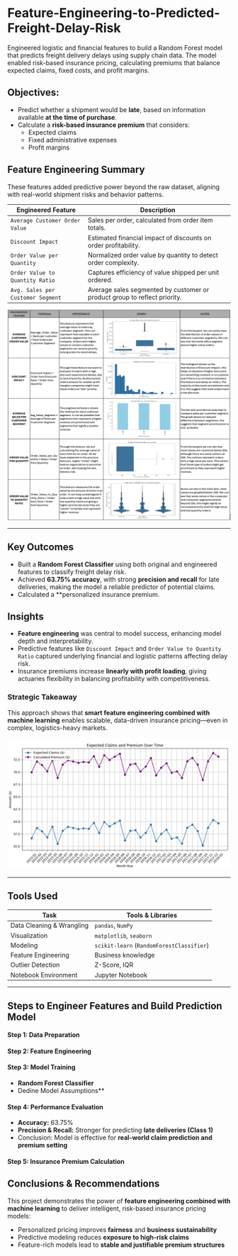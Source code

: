 # Feature-Engineering-to-Predicted-Freight-Delay-Risk
Engineered logistic and financial features to build a Random Forest model that predicts freight delivery delays using supply chain data. The model enabled risk-based insurance pricing, calculating premiums that balance expected claims, fixed costs, and profit margins.

## Objectives:
- Predict whether a shipment would be **late**, based on information available **at the time of purchase**.
- Calculate a **risk-based insurance premium** that considers:
  - Expected claims
  - Fixed administrative expenses
  - Profit margins

## Feature Engineering Summary
These features added predictive power beyond the raw dataset, aligning with real-world shipment risks and behavior patterns.

| Engineered Feature               | Description                                                                 |
|----------------------------------|-----------------------------------------------------------------------------|
| `Average Customer Order Value`           | Sales per order, calculated from order item totals.                |
| `Discount Impact`               | Estimated financial impact of discounts on order profitability.             |
| `Order Value per Quantity`      | Normalized order value by quantity to detect order complexity.              |
| `Order Value to Quantity Ratio` | Captures efficiency of value shipped per unit ordered.                      |
| `Avg. Sales per Customer Segment`             | Average sales segmented by customer or product group to reflect priority.   |

![Visualization FE](https://github.com/SalazarHerna/Feature-Engineering-to-Predicted-Freight-Delay-Risk/blob/43ea897b1f39c22d0b7a6d8c41e0fd4dd85c8294/Document%20%26%20Code/Feature%20Engineering%20for%20Freight%20Delays%20Prediction.jpeg)

---
## Key Outcomes
- Built a **Random Forest Classifier** using both original and engineered features to classify freight delay risk.
- Achieved **63.75% accuracy**, with strong **precision and recall** for late deliveries, making the model a reliable predictor of potential claims.
- Calculated a **personalized insurance premium.
  
## Insights
- **Feature engineering** was central to model success, enhancing model depth and interpretability.
- Predictive features like `Discount Impact` and `Order Value to Quantity Ratio` captured underlying financial and logistic patterns affecting delay risk.
- Insurance premiums increase **linearly with profit loading**, giving actuaries flexibility in balancing profitability with competitiveness.

### Strategic Takeaway
This approach shows that **smart feature engineering combined with machine learning** enables scalable, data-driven insurance pricing—even in complex, logistics-heavy markets.

![Visualization EC](https://github.com/SalazarHerna/Feature-Engineering-to-Predicted-Freight-Delay-Risk/blob/263bcc992b9f74743ac14e5d06d0e54250052efc/Document%20%26%20Code/Expected%20Claims%20and%20Premium%20Over%20Time.jpeg)

---
## Tools Used

| Task                        | Tools & Libraries                     |
|-----------------------------|---------------------------------------|
| Data Cleaning & Wrangling   | `pandas`, `NumPy`                     |
| Visualization               | `matplotlib`, `seaborn`               |
| Modeling                    | `scikit-learn` (`RandomForestClassifier`) |
| Feature Engineering         | Business knowledge                    |
| Outlier Detection           | Z-Score, IQR                          |
| Notebook Environment        | Jupyter Notebook                      |

---
## Steps to Engineer Features and Build Prediction Model
#### Step 1: Data Preparation
#### Step 2: Feature Engineering
#### Step 3: Model Training
  - **Random Forest Classifier** 
  - Dedine Model Assumptions**
#### Step 4: Performance Evaluation
- **Accuracy:** 63.75%
- **Precision & Recall:** Stronger for predicting **late deliveries (Class 1)**
- Conclusion: Model is effective for **real-world claim prediction and premium setting**
#### Step 5: Insurance Premium Calculation

## Conclusions & Recommendations
This project demonstrates the power of **feature engineering combined with machine learning** to deliver intelligent, risk-based insurance pricing models:
- Personalized pricing improves **fairness** and **business sustainability**
- Predictive modeling reduces **exposure to high-risk claims**
- Feature-rich models lead to **stable and justifiable premium structures**

